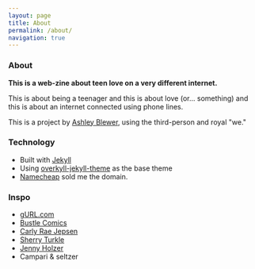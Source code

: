 ```yaml
---
layout: page
title: About
permalink: /about/
navigation: true
---
```


### About

**This is a web-zine about teen love on a very different internet.**

This is about being a teenager and this is about love (or... something) and this is about an internet connected using phone lines.

This is a project by [Ashley Blewer](http://ashleyblewer.com), using the third-person and royal "we."

### Technology

- Built with [Jekyll](https://jekyllrb.com/)
- Using [overkyll-jekyll-theme](https://github.com/bertrandkeller/overkyll-jekyll-theme) as the base theme
- [Namecheap](https://www.namecheap.com/) sold me the domain.

### Inspo

- [gURL.com](https://www.thecut.com/2014/08/forgotten-pioneer-of-teenage-pop-feminism.html)
- [Bustle Comics](https://www.bustle.com/comics)
- [Carly Rae Jepsen](https://www.youtube.com/watch?v=Qlsu7RhOnsQ)
- [Sherry Turkle](http://www.mit.edu/~sturkle/)
- [Jenny Holzer](http://projects.jennyholzer.com/)
- Campari & seltzer
